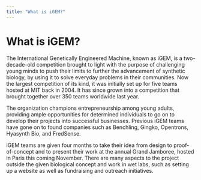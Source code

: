 ```yaml
---
title: "What is iGEM?"
---
```


# What is iGEM?

The International Genetically Engineered Machine, known as iGEM, is a two-decade-old competition brought to light with the purpose of challenging young minds to push their limits to further the advancement of synthetic biology, by using it to solve everyday problems in their communities. Now the largest competition of its kind, it was initially set up for five teams hosted at MIT back in 2004. It has since grown into a competition that brought together over 350 teams worldwide last year.

The organization champions entrepreneurship among young adults, providing ample opportunities for determined individuals to go on to develop their projects into successful businesses. Previous iGEM teams have gone on to found companies such as Benchling, Gingko, Opentrons, Hyasynth Bio, and FredSense.

iGEM teams are given four months to take their idea from design to proof-of-concept and to present their work at the annual Grand Jamboree, hosted in Paris this coming November. There are many aspects to the project outside the given biological concept and work in wet labs, such as setting up a website as well as fundraising and outreach initiatives.
